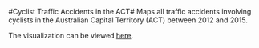 #Cyclist Traffic Accidents in the ACT#
Maps all traffic accidents involving cyclists in the Australian Capital Territory (ACT) between 2012 and 2015. 

The visualization can be viewed [here](http://vladimiriii.github.io/cyclist-accidents-act/).
